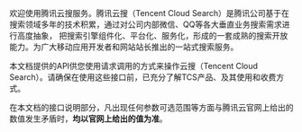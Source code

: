 欢迎使用腾讯云搜服务。腾讯云搜（Tencent Cloud Search）是腾讯公司基于在搜索领域多年的技术积累，通过对公司内部微信、QQ等各大垂直业务搜索需求进行高度抽象， 把搜索引擎组件化、平台化、服务化，形成的一套成熟的搜索开放能力。为广大移动应用开发者和网站站长推出的一站式搜索服务。

本文档提供的API供您使用请求调用的方式来操作云搜（Tencent Cloud Search）。请确保在使用这些接口前，已充分了解TCS产品、及其使用和收费方式。

在本文档的接口说明部分，凡出现任何参数可选范围等方面与腾讯云官网上给出的数值发生矛盾时，**均以官网上给出的值为准**。